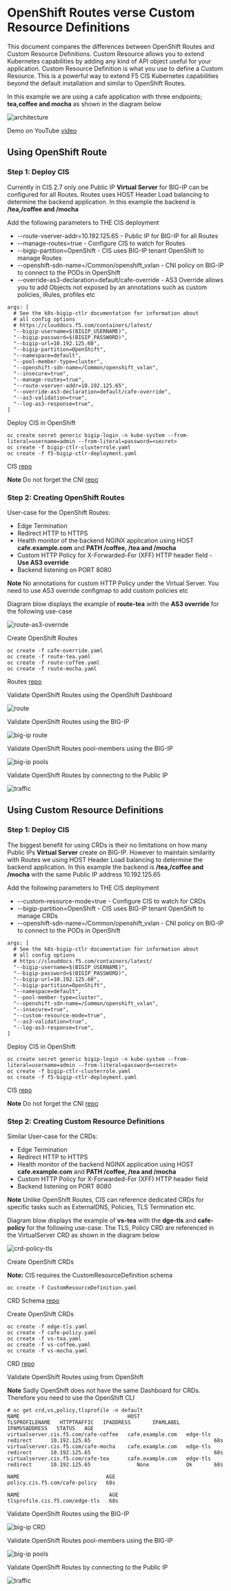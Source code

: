 # OpenShift Routes verse Custom Resource Definitions

This document compares the differences between OpenShift Routes and Custom Resource Definitions. Custom Resource allows you to extend Kubernetes capabilities by adding any kind of API object useful for your application. Custom Resource Definition is what you use to define a Custom Resource. This is a powerful way to extend F5 CIS Kubernetes capabilities beyond the default installation and similar to OpenShift Routes.

In this example we are using a cafe application with three endpoints; **tea,coffee and mocha** as shown in the diagram below

![architecture](https://github.com/mdditt2000/openshift-4-9/blob/main/route-vs-crd/diagram/2022-01-26_14-39-29.png)

Demo on YouTube [video]()

## Using OpenShift Route

### Step 1: Deploy CIS

Currently in CIS 2.7 only one Public IP **Virtual Server** for BIG-IP can be configured for all Routes. Routes uses HOST Header Load balancing to determine the backend
application. In this example the backend is **/tea,/coffee and /mocha**

Add the following parameters to THE CIS deployment

* --route-vserver-addr=10.192.125.65 - Public IP for BIG-IP for all Routes
* --manage-routes=true - Configure CIS to watch for Routes
* --bigip-partition=OpenShift - CIS uses BIG-IP tenant OpenShift to manage Routes
* --openshift-sdn-name=/Common/openshift_vxlan - CNI policy on BIG-IP to connect to the PODs in OpenShift
* --override-as3-declaration=default/cafe-override - AS3 Override allows you to add Objects not exposed by an annotations such as custom policies, iRules, profiles etc

```
args: [
  # See the k8s-bigip-ctlr documentation for information about
  # all config options
  # https://clouddocs.f5.com/containers/latest/
  "--bigip-username=$(BIGIP_USERNAME)",
  "--bigip-password=$(BIGIP_PASSWORD)",
  "--bigip-url=10.192.125.60",
  "--bigip-partition=OpenShift",
  "--namespace=default",
  "--pool-member-type=cluster",
  "--openshift-sdn-name=/Common/openshift_vxlan",
  "--insecure=true",
  "--manage-routes=true",
  "--route-vserver-addr=10.192.125.65",
  "--override-as3-declaration=default/cafe-override",
  "--as3-validation=true",
  "--log-as3-response=true",
]
```

Deploy CIS in OpenShift

```
oc create secret generic bigip-login -n kube-system --from-literal=username=admin --from-literal=password=<secret>
oc create -f bigip-ctlr-clusterrole.yaml
oc create -f f5-bigip-ctlr-deployment.yaml
```

CIS [repo](https://github.com/mdditt2000/openshift-4-9/tree/main/route-vs-crd/route/cis)

**Note** Do not forget the CNI [repo](https://github.com/mdditt2000/openshift-4-9/tree/main/route-vs-crd/route/cni)

### Step 2: Creating OpenShift Routes

User-case for the OpenShift Routes:

- Edge Termination
- Redirect HTTP to HTTPS
- Health monitor of the backend NGINX application using HOST **cafe.example.com** and **PATH /coffee, /tea and /mocha**
- Custom HTTP Policy for X-Forwarded-For (XFF) HTTP header field - **Use AS3 override**
- Backend listening on PORT 8080

**Note** No annotations for custom HTTP Policy under the Virtual Server. You need to use AS3 override configmap to add custom policies etc

Diagram blow displays the example of **route-tea** with the **AS3 override** for the following use-case

![route-as3-override](https://github.com/mdditt2000/openshift-4-9/blob/main/route-vs-crd/diagram/2022-01-27_11-23-54.png)

Create OpenShift Routes

```
oc create -f cafe-override.yaml
oc create -f route-tea.yaml
oc create -f route-coffee.yaml
oc create -f route-mocha.yaml
```
Routes [repo](https://github.com/mdditt2000/openshift-4-9/tree/main/route-vs-crd/route/ocp-route)

Validate OpenShift Routes using the OpenShift Dashboard

![route](https://github.com/mdditt2000/openshift-4-9/blob/main/route-vs-crd/diagram/2022-01-27_14-39-54.png)

Validate OpenShift Routes using the BIG-IP

![big-ip route](https://github.com/mdditt2000/openshift-4-9/blob/main/route-vs-crd/diagram/2022-01-27_11-36-07.png)

Validate OpenShift Routes pool-members using the BIG-IP

![big-ip pools](https://github.com/mdditt2000/openshift-4-9/blob/main/route-vs-crd/diagram/2022-01-27_11-38-40.png)

Validate OpenShift Routes by connecting to the Public IP

![traffic](https://github.com/mdditt2000/openshift-4-9/blob/main/route-vs-crd/diagram/2022-01-27_11-44-57.png)

## Using Custom Resource Definitions

### Step 1: Deploy CIS

The biggest benefit for using CRDs is their no limitations on how many Public IPs **Virtual Server** create on BIG-IP. However to maintain similarity with Routes we using HOST Header Load balancing to determine the backend application. In this example the backend is **/tea,/coffee and /mocha** with the same Public IP address 10.192.125.65

Add the following parameters to THE CIS deployment

* --custom-resource-mode=true - Configure CIS to watch for CRDs
* --bigip-partition=OpenShift - CIS uses BIG-IP tenant OpenShift to manage CRDs
* --openshift-sdn-name=/Common/openshift_vxlan - CNI policy on BIG-IP to connect to the PODs in OpenShift

```
args: [
  # See the k8s-bigip-ctlr documentation for information about
  # all config options
  # https://clouddocs.f5.com/containers/latest/
  "--bigip-username=$(BIGIP_USERNAME)",
  "--bigip-password=$(BIGIP_PASSWORD)",
  "--bigip-url=10.192.125.60",
  "--bigip-partition=OpenShift",
  "--namespace=default",
  "--pool-member-type=cluster",
  "--openshift-sdn-name=/Common/openshift_vxlan",
  "--insecure=true",
  "--custom-resource-mode=true",
  "--as3-validation=true",
  "--log-as3-response=true",
]
```

Deploy CIS in OpenShift

```
oc create secret generic bigip-login -n kube-system --from-literal=username=admin --from-literal=password=<secret>
oc create -f bigip-ctlr-clusterrole.yaml
oc create -f f5-bigip-ctlr-deployment.yaml
```

CIS [repo](https://github.com/mdditt2000/openshift-4-9/tree/main/route-vs-crd/customresource/cis)

**Note** Do not forget the CNI [repo](https://github.com/mdditt2000/openshift-4-9/tree/main/route-vs-crd/route/cni)

### Step 2: Creating Custom Resource Definitions

Similar User-case for the CRDs:

- Edge Termination
- Redirect HTTP to HTTPS
- Health monitor of the backend NGINX application using HOST **cafe.example.com** and **PATH /coffee, /tea and /mocha**
- Custom HTTP Policy for X-Forwarded-For (XFF) HTTP header field
- Backend listening on PORT 8080

**Note** Unlike OpenShift Routes, CIS can reference dedicated CRDs for specific tasks such as ExternalDNS, Policies, TLS Termination etc. 

Diagram blow displays the example of **vs-tea** with the **dge-tls** and **cafe-policy** for the following use-case. The TLS, Policy CRD are referenced in the VirtualServer CRD as shown in the diagram below

![crd-policy-tls](https://github.com/mdditt2000/openshift-4-9/blob/main/route-vs-crd/diagram/2022-01-27_13-37-29.png)

Create OpenShift CRDs

**Note:** CIS requires the CustomResourceDefinition schema

```
oc create -f CustomResourceDefinition.yaml
```

CRD Schema [repo](https://github.com/mdditt2000/openshift-4-9/blob/main/route-vs-crd/customresource/crd/crd-schema/customresourcedefinitions.yml)

Create OpenShift CRDs

```
oc create -f edge-tls.yaml
oc create -f cafe-policy.yaml
oc create -f vs-tea.yaml
oc create -f vs-coffee.yaml
oc create -f vs-mocha.yaml
```

CRD [repo](https://github.com/mdditt2000/openshift-4-9/tree/main/route-vs-crd/customresource/crd)

Validate OpenShift Routes using from OpenShift

**Note** Sadly OpenShift does not have the same Dashboard for CRDs. Therefore you need to use the OpenShift CLI

```
# oc get crd,vs,policy,tlsprofile -n default
NAME                                   HOST               TLSPROFILENAME   HTTPTRAFFIC   IPADDRESS       IPAMLABEL   IPAMVSADDRESS   STATUS   AGE
virtualserver.cis.f5.com/cafe-coffee   cafe.example.com   edge-tls         redirect      10.192.125.65                                        68s
virtualserver.cis.f5.com/cafe-mocha    cafe.example.com   edge-tls         redirect      10.192.125.65                                        68s
virtualserver.cis.f5.com/cafe-tea      cafe.example.com   edge-tls         redirect      10.192.125.65               None            Ok       68s

NAME                            AGE
policy.cis.f5.com/cafe-policy   68s

NAME                             AGE
tlsprofile.cis.f5.com/edge-tls   68s
```

Validate OpenShift Routes using the BIG-IP

![big-ip CRD](https://github.com/mdditt2000/openshift-4-9/blob/main/route-vs-crd/diagram/2022-01-27_14-47-04.png)

Validate OpenShift Routes pool-members using the BIG-IP

![big-ip pools](https://github.com/mdditt2000/openshift-4-9/blob/main/route-vs-crd/diagram/2022-01-27_11-38-40.png)

Validate OpenShift Routes by connecting to the Public IP

![traffic](https://github.com/mdditt2000/openshift-4-9/blob/main/route-vs-crd/diagram/2022-01-27_11-44-57.png)
